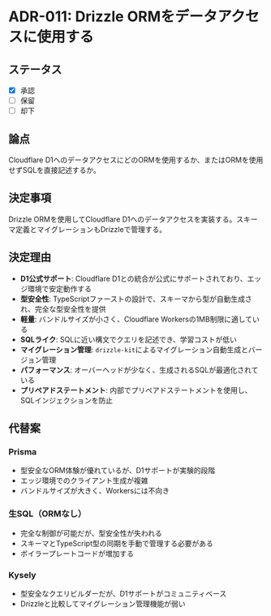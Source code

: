 # ADR-011: Drizzle ORMをデータアクセスに使用する

## ステータス

- [x] 承認
- [ ] 保留
- [ ] 却下

## 論点

Cloudflare D1へのデータアクセスにどのORMを使用するか、またはORMを使用せずSQLを直接記述するか。

## 決定事項

Drizzle ORMを使用してCloudflare D1へのデータアクセスを実装する。スキーマ定義とマイグレーションもDrizzleで管理する。

## 決定理由

- **D1公式サポート**: Cloudflare D1との統合が公式にサポートされており、エッジ環境で安定動作する
- **型安全性**: TypeScriptファーストの設計で、スキーマから型が自動生成され、完全な型安全性を提供
- **軽量**: バンドルサイズが小さく、Cloudflare Workersの1MB制限に適している
- **SQLライク**: SQLに近い構文でクエリを記述でき、学習コストが低い
- **マイグレーション管理**: `drizzle-kit`によるマイグレーション自動生成とバージョン管理
- **パフォーマンス**: オーバーヘッドが少なく、生成されるSQLが最適化されている
- **プリペアドステートメント**: 内部でプリペアドステートメントを使用し、SQLインジェクションを防止

## 代替案

### Prisma

- 型安全なORM体験が優れているが、D1サポートが実験的段階
- エッジ環境でのクライアント生成が複雑
- バンドルサイズが大きく、Workersには不向き

### 生SQL（ORMなし）

- 完全な制御が可能だが、型安全性が失われる
- スキーマとTypeScript型の同期を手動で管理する必要がある
- ボイラープレートコードが増加する

### Kysely

- 型安全なクエリビルダーだが、D1サポートがコミュニティベース
- Drizzleと比較してマイグレーション管理機能が弱い
